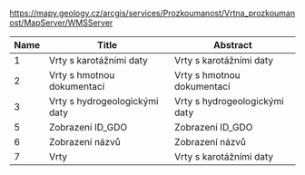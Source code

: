 https://mapy.geology.cz/arcgis/services/Prozkoumanost/Vrtna_prozkoumanost/MapServer/WMSServer

|Name|Title|Abstract|
|--|--|--|
|1|Vrty s karotážními daty|Vrty s karotážními daty|
|2|Vrty s hmotnou dokumentací|Vrty s hmotnou dokumentací|
|3|Vrty s hydrogeologickými daty|Vrty s hydrogeologickými daty|
|5|Zobrazení ID_GDO|Zobrazení ID_GDO|
|6|Zobrazení názvů|Zobrazení názvů|
|7|Vrty|Vrty s karotážními daty|
